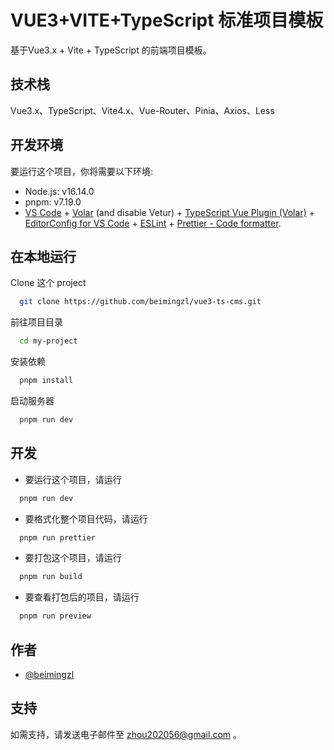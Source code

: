 # VUE3+VITE+TypeScript 标准项目模板

基于Vue3.x + Vite + TypeScript 的前端项目模板。


## 技术栈

Vue3.x、TypeScript、Vite4.x、Vue-Router、Pinia、Axios、Less


## 开发环境

要运行这个项目，你将需要以下环境:

- Node.js:  v16.14.0
- pnpm: v7.19.0
- [VS Code](https://code.visualstudio.com/) + [Volar](https://marketplace.visualstudio.com/items?itemName=Vue.volar) (and disable Vetur) + [TypeScript Vue Plugin (Volar)](https://marketplace.visualstudio.com/items?itemName=Vue.vscode-typescript-vue-plugin) + [	
EditorConfig for VS Code](https://marketplace.visualstudio.com/items?itemName=EditorConfig.EditorConfig) + [ESLint](https://marketplace.visualstudio.com/items?itemName=dbaeumer.vscode-eslint) + [Prettier - Code formatter](https://marketplace.visualstudio.com/items?itemName=esbenp.prettier-vscode).


## 在本地运行

Clone 这个 project

```bash
  git clone https://github.com/beimingzl/vue3-ts-cms.git
```

前往项目目录

```bash
  cd my-project
```

安装依赖

```bash
  pnpm install
```

启动服务器

```bash
  pnpm run dev
```


## 开发

- 要运行这个项目，请运行


```bash
  pnpm run dev
```

- 要格式化整个项目代码，请运行

```bash
  pnpm run prettier
```

- 要打包这个项目，请运行

```bash
  pnpm run build
```

- 要查看打包后的项目，请运行

```bash
  pnpm run preview
```

## 作者

- [@beimingzl](https://github.com/beimingzl)


## 支持

如需支持，请发送电子邮件至 zhou202056@gmail.com 。

